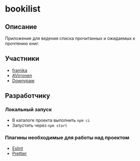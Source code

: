 # bookilist
## Описание

Приложение для ведения списка прочитанных и ожидаемых к прочтению книг.

## Участники

- [framika](https://github.com/framika)
- [AVirronen](https://github.com/AVirronen)
- [Downypaw](https://github.com/Downypaw)

## Разработчику
### Локальный запуск

- В каталоге проекта выполнить `npm ci`
- Запустить через `npm start`

### Плагины необходимые для работы над проектом

- [Eslint](https://eslint.org/)
- [Prettier](https://prettier.io/)

